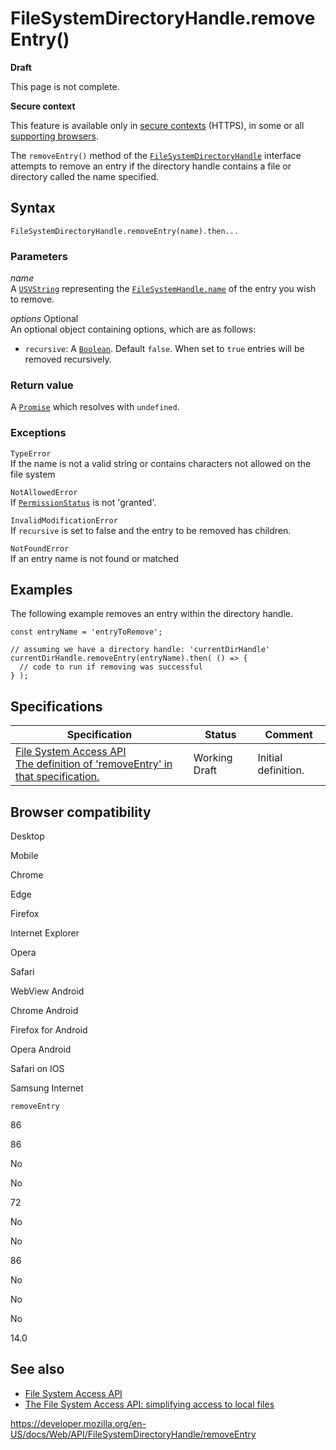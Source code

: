 # FileSystemDirectoryHandle.removeEntry()

**Draft**

This page is not complete.

**Secure context**

This feature is available only in [secure contexts](https://developer.mozilla.org/en-US/docs/Web/Security/Secure_Contexts) (HTTPS), in some or all [supporting browsers](#browser_compatibility).

The `removeEntry()` method of the [`FileSystemDirectoryHandle`](../filesystemdirectoryhandle) interface attempts to remove an entry if the directory handle contains a file or directory called the name specified.

## Syntax

    FileSystemDirectoryHandle.removeEntry(name).then...

### Parameters

_name_  
A [`USVString`](../usvstring) representing the [`FileSystemHandle.name`](../filesystemhandle/name) of the entry you wish to remove.

_options_ <span class="badge inline optional">Optional</span>  
An optional object containing options, which are as follows:

- `recursive`: A [`Boolean`](https://developer.mozilla.org/en-US/docs/Web/JavaScript/Reference/Global_Objects/Boolean). Default `false`. When set to `true` entries will be removed recursively.

### Return value

A [`Promise`](https://developer.mozilla.org/en-US/docs/Web/JavaScript/Reference/Global_Objects/Promise) which resolves with `undefined`.

### Exceptions

`TypeError`  
If the name is not a valid string or contains characters not allowed on the file system

`NotAllowedError`  
If [`PermissionStatus`](../permissionstatus) is not 'granted'.

`InvalidModificationError`  
If `recursive` is set to false and the entry to be removed has children.

`NotFoundError`  
If an entry name is not found or matched

## Examples

The following example removes an entry within the directory handle.

    const entryName = 'entryToRemove';

    // assuming we have a directory handle: 'currentDirHandle'
    currentDirHandle.removeEntry(entryName).then( () => {
      // code to run if removing was successful
    } );

## Specifications

<table><thead><tr class="header"><th>Specification</th><th>Status</th><th>Comment</th></tr></thead><tbody><tr class="odd"><td><a href="https://wicg.github.io/file-system-access/#api-filesystemdirectoryhandle-removeentry">File System Access API<br />
<span class="small">The definition of 'removeEntry' in that specification.</span></a></td><td><span class="spec-wd">Working Draft</span></td><td>Initial definition.</td></tr></tbody></table>

## Browser compatibility

Desktop

Mobile

Chrome

Edge

Firefox

Internet Explorer

Opera

Safari

WebView Android

Chrome Android

Firefox for Android

Opera Android

Safari on IOS

Samsung Internet

`removeEntry`

86

86

No

No

72

No

No

86

No

No

No

14.0

## See also

- [File System Access API](../file_system_access_api)
- [The File System Access API: simplifying access to local files](https://web.dev/file-system-access/)

<a href="https://developer.mozilla.org/en-US/docs/Web/API/FileSystemDirectoryHandle/removeEntry" class="_attribution-link">https://developer.mozilla.org/en-US/docs/Web/API/FileSystemDirectoryHandle/removeEntry</a>
